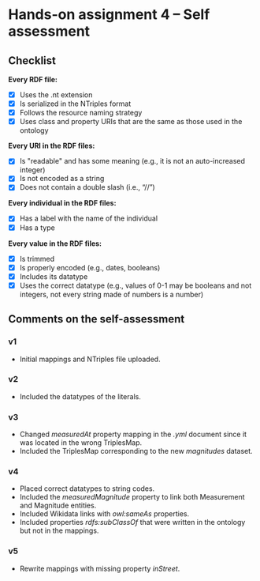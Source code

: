 # Hands-on assignment 4 – Self assessment

## Checklist

**Every RDF file:**

- [X] Uses the .nt extension
- [X] Is serialized in the NTriples format
- [X] Follows the resource naming strategy
- [X] Uses class and property URIs that are the same as those used in the ontology

**Every URI in the RDF files:**

- [X] Is "readable" and has some meaning (e.g., it is not an auto-increased integer) 
- [X] Is not encoded as a string
- [X] Does not contain a double slash (i.e., “//”)

**Every individual in the RDF files:**

- [X] Has a label with the name of the individual
- [X] Has a type

**Every value in the RDF files:**

- [X] Is trimmed
- [X] Is properly encoded (e.g., dates, booleans)
- [X] Includes its datatype
- [X] Uses the correct datatype (e.g., values of 0-1 may be booleans and not integers, not every string made of numbers is a number)

## Comments on the self-assessment

### v1
* Initial mappings and NTriples file uploaded.
### v2
* Included the datatypes of the literals.
### v3
* Changed _measuredAt_ property mapping in the _.yml_ document since it was located in the wrong TriplesMap.
* Included the TriplesMap corresponding to the new _magnitudes_ dataset.
### v4
* Placed correct datatypes to string codes.
* Included the _measuredMagnitude_ property to link both Measurement and Magnitude entities.
* Included Wikidata links with _owl:sameAs_ properties.
* Included properties _rdfs:subClassOf_ that were written in the ontology but not in the mappings.
### v5
* Rewrite mappings with missing property _inStreet_.